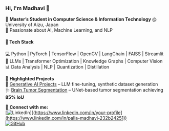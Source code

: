 
### Hi, I'm Madhavi 👋  

🔹 **Master’s Student in Computer Science & Information Technology** @ University of Aizu, Japan  
🔹 Passionate about AI, Machine Learning, and NLP  

#### 🔧 Tech Stack  
💻 Python | PyTorch | TensorFlow | OpenCV | LangChain | FAISS | Streamlit  
🧠 LLMs | Transformer Optimization | Knowledge Graphs | Computer Vision  
📊 Data Analysis | NLP | Quantization | Distillation  

📌 **Highlighted Projects**  
🚀 [Generative AI Projects](https://github.com/MadhaviPalla/Generative_AI_Projects) – LLM fine-tuning, synthetic dataset generation  
🩺 [Brain Tumor Segmentation](#) – UNet-based tumor segmentation achieving **85% IoU**  


🔗 **Connect with me:**  
[![LinkedIn](https://img.shields.io/badge/LinkedIn-Connect-blue?logo=linkedin)][(https://www.linkedin.com/in/your-profile](https://www.linkedin.com/in/palla-madhavi-232b24251))  
[![GitHub](https://img.shields.io/badge/GitHub-Profile-black?logo=github)](https://github.com/MadhaviPalla)  
